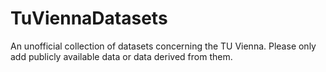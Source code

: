 # TuViennaDatasets
An unofficial collection of datasets concerning the TU Vienna. Please only add publicly available data or data derived from them.
